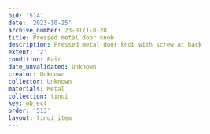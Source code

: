 ```yaml
---
pid: '514'
date: '2023-10-25'
archive_number: 23-01/1-8-28
title: Pressed metal door knob
description: Pressed metal door knob with screw at back
extent: '2'
condition: Fair
date_unvalidated: Unknown
creator: Unknown
collector: Unknown
materials: Metal
collection: tinui
key: object
order: '513'
layout: tinui_item
---
```


